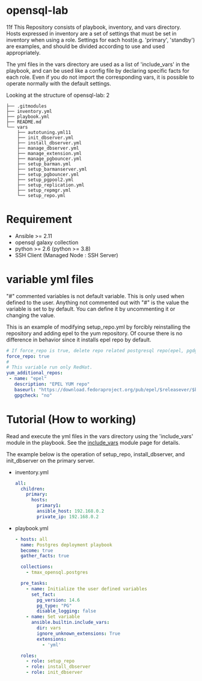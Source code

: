 # opensql-lab
11f
This Repository consists of playbook, inventory, and vars directory. Hosts expressed in inventory are a set of settings that must be set in inventory when using a role. Settings for each host(e.g. 'primary', 'standby') are examples, and should be divided according to use and used appropriately.

The yml files in the vars directory are used as a list of 'include_vars' in the playbook, and can be used like a config file by declaring specific facts for each role. Even if you do not import the corresponding vars, it is possible to operate normally with the default settings.

Looking at the structure of opensql-lab:
2
```text
├── .gitmodules
├── inventory.yml
├── playbook.yml
├── README.md
└── vars
    ├── autotuning.yml11
    ├── init_dbserver.yml
    ├── install_dbserver.yml
    ├── manage_dbserver.yml
    ├── manage_extension.yml
    ├── manage_pgbouncer.yml
    ├── setup_barman.yml
    ├── setup_barmanserver.yml
    ├── setup_pgbouncer.yml
    ├── setup_pgpool2.yml
    ├── setup_replication.yml
    ├── setup_repmgr.yml
    └── setup_repo.yml
```

# Requirement

* Ansible >= 2.11
* opensql galaxy collection
* python >= 2.6 (python >= 3.8)
* SSH Client (Managed Node : SSH Server)

# variable yml files

"#" commented variables is not default variable. This is only used when defined to the user.
Anything not commented out with "#" is the value the variable is set to by default.
You can define it by uncommenting it or changing the value.

This is an example of modifying setup_repo.yml by forcibly reinstalling the repository
and adding epel to the yum repository.
Of course there is no difference in behavior since it installs epel repo by default.

```yml
# If force_repo is true, delete repo related postgresql repo(epel, pgdg) .
force_repo: true
#
# This variable run only RedHat.
yum_additional_repos:
 - name: "epel"
   description: "EPEL YUM repo"
   baseurl: "https://download.fedoraproject.org/pub/epel/$releasever/$basearch/"
   gpgcheck: "no"
```


# Tutorial (How to working)

Read and execute the yml files in the vars directory using the 'include_vars' module in the playbook.
See the [include_vars](https://docs.ansible.com/ansible/latest/collections/ansible/builtin/include_vars_module.html) module page for details.

The example below is the operation of setup_repo, install_dbserver, and init_dbserver on the primary server.

- inventory.yml
    ```yml
    all:
      children:
        primary:
          hosts:
            primary1:
            ansible_host: 192.168.0.2
            private_ip: 192.168.0.2
    ```

- playbook.yml
    ```yml
    - hosts: all
      name: Postgres deployment playbook
      become: true
      gather_facts: true

      collections:
        - tmax_opensql.postgres

      pre_tasks:
        - name: Initialize the user defined variables
          set_fact:
            pg_version: 14.6
            pg_type: "PG"
            disable_logging: false
        - name: Set variable
          ansible.builtin.include_vars:
            dir: vars
            ignore_unknown_extensions: True
            extensions:
              - 'yml'

      roles:
        - role: setup_repo
        - role: install_dbserver
        - role: init_dbserver
    ```
